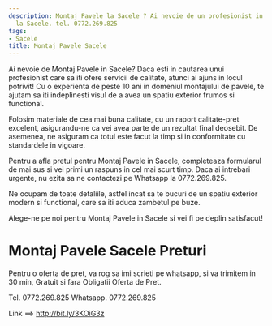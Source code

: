 ```yaml
---
description: Montaj Pavele la Sacele ? Ai nevoie de un profesionist in Montaj Pavele
  la Sacele. tel. 0772.269.825
tags:
- Sacele
title: Montaj Pavele Sacele
---
```



Ai nevoie de Montaj Pavele in Sacele? Daca esti in cautarea unui profesionist care sa iti ofere servicii de calitate, atunci ai ajuns in locul potrivit! Cu o experienta de peste 10 ani in domeniul montajului de pavele, te ajutam sa iti indeplinesti visul de a avea un spatiu exterior frumos si functional. 

Folosim materiale de cea mai buna calitate, cu un raport calitate-pret excelent, asigurandu-ne ca vei avea parte de un rezultat final deosebit. De asemenea, ne asiguram ca totul este facut la timp si in conformitate cu standardele in vigoare.

Pentru a afla pretul pentru Montaj Pavele in Sacele, completeaza formularul de mai sus si vei primi un raspuns in cel mai scurt timp. Daca ai intrebari urgente, nu ezita sa ne contactezi pe Whatsapp la 0772.269.825. 

Ne ocupam de toate detaliile, astfel incat sa te bucuri de un spatiu exterior modern si functional, care sa iti aduca zambetul pe buze. 

Alege-ne pe noi pentru Montaj Pavele in Sacele si vei fi pe deplin satisfacut!

# Montaj Pavele Sacele Preturi
Pentru o oferta de pret, va rog sa imi scrieti pe whatsapp, si va trimitem in 30 min, Gratuit si fara Obligatii Oferta de Pret.

Tel. 0772.269.825
Whatsapp. 0772.269.825

Link ==> http://bit.ly/3KOiG3z